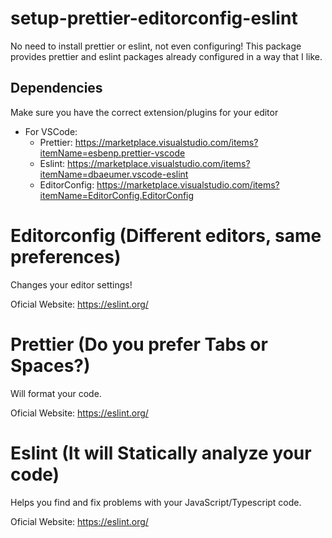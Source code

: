 # setup-prettier-editorconfig-eslint

No need to install prettier or eslint, not even configuring! This package provides prettier and eslint packages already configured in a way that I like.

## Dependencies

Make sure you have the correct extension/plugins for your editor

-  For VSCode:
   -  Prettier: https://marketplace.visualstudio.com/items?itemName=esbenp.prettier-vscode
   -  Eslint: https://marketplace.visualstudio.com/items?itemName=dbaeumer.vscode-eslint
   -  EditorConfig: https://marketplace.visualstudio.com/items?itemName=EditorConfig.EditorConfig

# Editorconfig (Different editors, same preferences)

Changes your editor settings!

Oficial Website: https://eslint.org/

# Prettier (Do you prefer Tabs or Spaces?)

Will format your code.

Oficial Website: https://eslint.org/

# Eslint (It will Statically analyze your code)

Helps you find and fix problems with your JavaScript/Typescript code.

Oficial Website: https://eslint.org/
